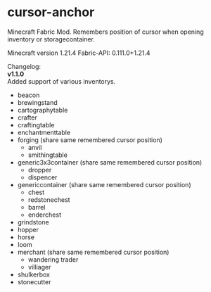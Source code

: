 # cursor-anchor
Minecraft Fabric Mod. Remembers position of cursor when opening inventory or storagecontainer. 

Minecraft version 1.21.4
Fabric-API: 0.111.0+1.21.4

Changelog:  
**v1.1.0**  
Added support of various inventorys.
- beacon
- brewingstand
- cartographytable
- crafter
- craftingtable
- enchantmenttable
- forging (share same remembered cursor position)
  - anvil
  - smithingtable
- generic3x3container (share same remembered cursor position)
  - dropper
  - dispencer
- genericcontainer (share same remembered cursor position)
  - chest
  - redstonechest
  - barrel
  - enderchest
- grindstone
- hopper
- horse
- loom
- merchant (share same remembered cursor position)
  - wandering trader
  - villiager
- shulkerbox
- stonecutter

